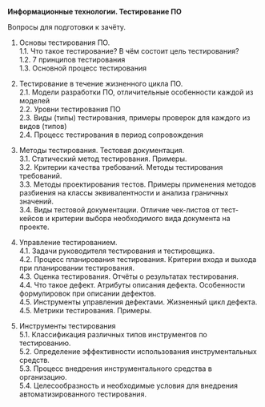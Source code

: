 **Информационные технологии. Тестирование ПО**

Вопросы для подготовки к зачёту.

1. Основы тестирования ПО.    
1.1. Что такое тестирование? В чём состоит цель тестирования?  
1.2. 7 принципов тестирования  
1.3. Основной процесс тестирования  

2. Тестирование в течение жизненного цикла ПО.  
2.1. Модели разработки ПО, отличительные особенности каждой из моделей  
2.2. Уровни тестирования ПО  
2.3. Виды (типы) тестирования, примеры проверок для каждого из видов (типов)  
2.4. Процесс тестирования в период сопровождения  

3. Методы тестирования. Тестовая документация.  
3.1. Статический метод тестирования. Примеры.  
3.2. Критерии качества требований. Методы тестирования требований.  
3.3. Методы проектирования тестов. Примеры применения методов разбиения на классы эквивалентности и анализа граничных значений.  
3.4. Виды тестовой документации. Отличие чек-листов от тест-кейсов и критерии выбора необходимого вида документа на проекте.  

4. Управление тестированием.  
4.1. Задачи руководителя тестирования и тестировщика.  
4.2. Процесс планирования тестирования. Критерии входа и выхода при планировании тестирования.  
4.3. Оценка тестирования. Отчёты о результатах тестирования.  
4.4. Что такое дефект. Атрибуты описания дефекта. Особенности формулировок при описании дефектов.  
4.5. Инструменты управления дефектами. Жизненный цикл дефекта.  
4.5. Метрики тестирования. Примеры.

5. Инструменты тестирования  
5.1. Классификация различных типов инструментов по тестированию.  
5.2. Определение эффективности использования инструментальных средств.   
5.3. Процесс внедрения инструментального средства в организацию.  
5.4. Целесообразность и необходимые условия для внедрения автоматизированного тестирования.   
